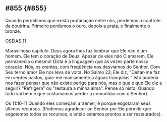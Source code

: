 ## #855 {#855}

Quando permitimos que exista profanação entre nós, perdemos o controle da doutrina. Primeiro perdemos o ouro, depois a prata, e finalmente o bronze.

OSÉIAS 11

Maravilhoso capítulo. Deus agora lhes faz lembrar que Ele não é um homem. Ele tem o coração de Deus. Apesar de eles não O amarem, Ele permanecia o mesmo! (Esta é a linguagem que às vezes parte nosso coração. Nós, os crentes, com freqüência nos desviamos do Senhor. Com Seu terno amor Ele nos leva de volta. No Salmo 23, Ele diz, &quot;Deitar-me faz em verdes pastos, guia-me mansamente a águas tranqüilas.&quot; Isto poderia nos fazer pensar que não existe perigo para nós, mas o que é que Ele diz a seguir? &quot;Refrigera&quot; ou &quot;restaura a minha alma&quot;. Pense só nisto! Quando tudo vai bem é que costumamos perder a comunhão com o Senhor).

Os 11:10-11 Quando eles começam a tremer, é porque esgotaram seus últimos recursos. (Podemos agradecer ao Senhor por Ele permitir que esgotemos todos os recursos, e então estamos prontos a ser restaurados).